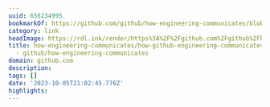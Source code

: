 ```yaml
---
uuid: 656234995
bookmarkOf: https://github.com/github/how-engineering-communicates/blob/main/how-github-engineering-communicates.md
category: link
headImage: https://rdl.ink/render/https%3A%2F%2Fgithub.com%2Fgithub%2Fhow-engineering-communicates%2Fblob%2Fmain%2Fhow-github-engineering-communicates.md
title: how-engineering-communicates/how-github-engineering-communicates.md at main
  · github/how-engineering-communicates
domain: github.com
description: 
tags: []
date: '2023-10-05T21:02:45.776Z'
highlights: 
---
```



